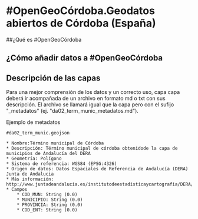 # #OpenGeoCórdoba.Geodatos abiertos de Córdoba (España)

##¿Qué es #OpenGeoCórdoba

## ¿Cómo añadir datos a #OpenGeoCórdoba

## Descripción de las capas

Para una mejor comprensión de los datos y un correcto uso, capa capa deberá ir acompañada de un archivo en formato md o txt con sus descripción. El archivo se llamará igual que la capa pero con el sufijo "_metadatos" (ej. "da02_term_munic_metadatos.md").

Ejemplo de metadatos
```
#da02_term_munic.geojson

* Nombre:Término municipal de Córdoba
* Descripción: Término municipal de córdoba obtenidode la capa de municipios de Andalucía del DERA
* Geometría: Polígono
* Sistema de referencia: WGS84 (EPSG:4326)
* Origen de datos: Datos Espaciales de Referencia de Andalucía (DERA) Junta de Andalucia
* Más información: http://www.juntadeandalucia.es/institutodeestadisticaycartografia/DERA/g17.htm
* Campos
	* COD_MUN: String (0.0)
	* MUNICIPIO: String (0.0)
	* PROVINCIA: String (0.0)
	* COD_ENT: String (0.0)
```
